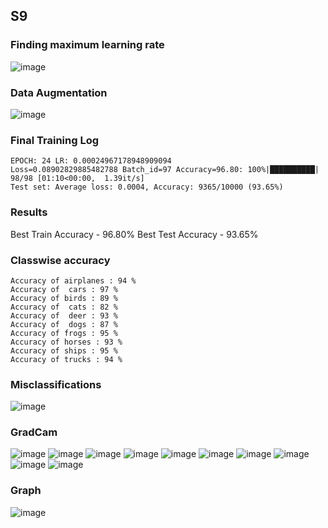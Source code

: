 ## S9

### Finding maximum learning rate
![image](https://user-images.githubusercontent.com/47341316/146639766-8e24e18e-4932-48fd-b695-c1c815087aa6.png)

### Data Augmentation
![image](https://user-images.githubusercontent.com/47341316/146640110-a7208179-e948-4390-a738-46cca254b312.png)


### Final Training Log
```
EPOCH: 24 LR: 0.00024967178948909094
Loss=0.08902829885482788 Batch_id=97 Accuracy=96.80: 100%|██████████| 98/98 [01:10<00:00,  1.39it/s]
Test set: Average loss: 0.0004, Accuracy: 9365/10000 (93.65%)
```

### Results
Best Train Accuracy - 96.80%
Best Test Accuracy -  93.65%

### Classwise  accuracy
```
Accuracy of airplanes : 94 %
Accuracy of  cars : 97 %
Accuracy of birds : 89 %
Accuracy of  cats : 82 %
Accuracy of  deer : 93 %
Accuracy of  dogs : 87 %
Accuracy of frogs : 95 %
Accuracy of horses : 93 %
Accuracy of ships : 95 %
Accuracy of trucks : 94 %
```

### Misclassifications
![image](https://user-images.githubusercontent.com/47341316/146640009-5f9e3cdf-2c18-4096-a4b3-a3885142673e.png)

### GradCam
![image](https://user-images.githubusercontent.com/47341316/146640020-bfa8f056-4d5b-4137-b9fb-2fdf6691eeba.png)
![image](https://user-images.githubusercontent.com/47341316/146640023-8c191e0c-4a40-477b-8951-92bc90fc5720.png)
![image](https://user-images.githubusercontent.com/47341316/146640031-e547330d-d0d4-4528-91e4-1e98a1259547.png)
![image](https://user-images.githubusercontent.com/47341316/146640035-e85d175e-2cb3-4c2d-9b93-faeced0398d4.png)
![image](https://user-images.githubusercontent.com/47341316/146640040-0b84e2b5-5978-4d59-86c3-343acb1ca599.png)
![image](https://user-images.githubusercontent.com/47341316/146640047-d6f91049-77ea-4329-82ed-070d3550a803.png)
![image](https://user-images.githubusercontent.com/47341316/146640050-c6f39d44-499c-4b9c-9746-3455d11a94e4.png)
![image](https://user-images.githubusercontent.com/47341316/146640058-da551ad7-e807-4b1d-8c33-231e769c918d.png)
![image](https://user-images.githubusercontent.com/47341316/146640059-7daa5cff-546f-47f6-8dcd-098d0670a13f.png)
![image](https://user-images.githubusercontent.com/47341316/146640062-fcbdadee-eebc-430d-82dd-b8ac24fd3d0b.png)


### Graph
![image](https://user-images.githubusercontent.com/47341316/146639725-ccfb4e93-7836-4d6d-b4b1-898d53cfc5fc.png)
